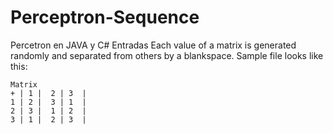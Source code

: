 # Perceptron-Sequence
Percetron en JAVA y C#
Entradas 
Each value of a matrix is generated randomly and separated from others by a blankspace. Sample file looks like this:

    Matrix 
    + | 1 |  2 | 3  |
    1 | 2 |  3 | 1  |
    2 | 3 |  1 | 2  |
    3 | 1 |  2 | 3  |


